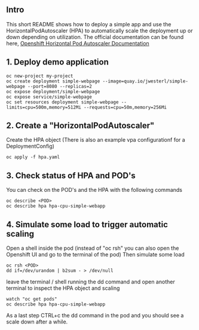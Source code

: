 ## Intro
This short README shows how to deploy a simple app and use the HorizontalPodAutoscaler (HPA) to automatically scale the deployment up or down depending on utilization.
The official documentation can be found here, [Openshift Horizontal Pod Autoscaler Documentation]
## 1. Deploy demo application

```
oc new-project my-project
oc create deployment simple-webpage --image=quay.io/jwesterl/simple-webpage --port=8080 --replicas=2
oc expose deployment/simple-webpage
oc expose service/simple-webpage
oc set resources deployment simple-webpage --limits=cpu=500m,memory=512Mi --requests=cpu=50m,memory=256Mi
```

## 2. Create a "HorizontalPodAutoscaler"
Create the HPA object 
(There is also an example vpa configurationf for a DeploymentConfig)
```
oc apply -f hpa.yaml
```

## 3. Check status of HPA and POD's
You can check on the POD's and the HPA with the following commands

```
oc describe <POD>
oc describe hpa hpa-cpu-simple-webapp
```

## 4. Simulate some load to trigger automatic scaling
Open a shell inside the pod (instead of "oc rsh" you can also open the Openshift UI and go to the terminal of the pod)
Then simulate some load

```
oc rsh <POD>
dd if=/dev/urandom | b2sum - > /dev/null
```

leave the terminal / shell running the dd command and open another terminal to inspect the HPA object and scaling
```
watch "oc get pods"
oc describe hpa hpa-cpu-simple-webapp
```

As a last step CTRL+c the dd command in the pod and you should see a scale down after a while.

[Openshift Horizontal Pod Autoscaler Documentation]: https://docs.openshift.com/container-platform/latest/nodes/pods/nodes-pods-autoscaling.html

